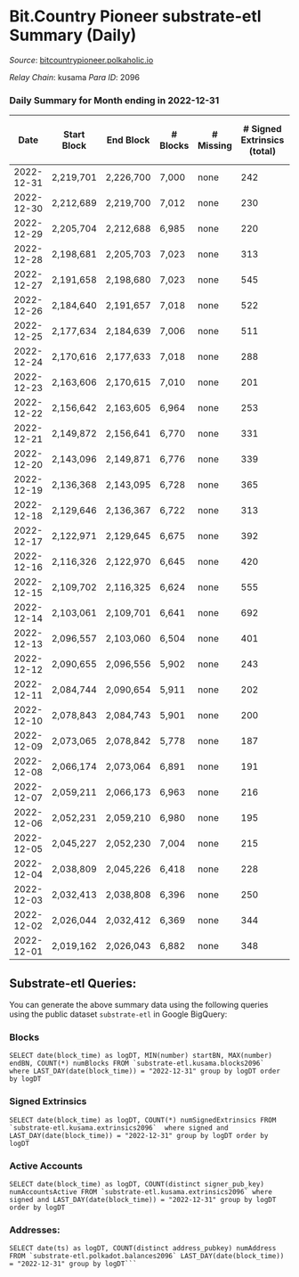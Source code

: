 # Bit.Country Pioneer substrate-etl Summary (Daily)

_Source_: [bitcountrypioneer.polkaholic.io](https://bitcountrypioneer.polkaholic.io)

*Relay Chain*: kusama
*Para ID*: 2096



### Daily Summary for Month ending in 2022-12-31


| Date | Start Block | End Block | # Blocks | # Missing | # Signed Extrinsics (total) | # Active Accounts | # Addresses with Balances | # Events | # Transfers | # XCM Transfers In | # XCM Transfers Out |
| ---- | ----------- | --------- | -------- | --------- | --------------------------- | ----------------- | ------------------------- | -------- | ----------- | ------------------ | ------------------- |
| 2022-12-31 | 2,219,701 | 2,226,700 | 7,000 | none  | 242 | 105 | 24,181 | 20,937 | 4,929 ($4,994.82) |   |   |
| 2022-12-30 | 2,212,689 | 2,219,700 | 7,012 | none  | 230 | 117 | 24,180 | 21,037 | 5,045 ($14,683.58) |   | 1 ($0.22) |
| 2022-12-29 | 2,205,704 | 2,212,688 | 6,985 | none  | 220 | 103 | 24,177 | 20,662 | 4,717 ($8,479.12) |   | 2 ($0.02) |
| 2022-12-28 | 2,198,681 | 2,205,703 | 7,023 | none  | 313 | 86 | 24,175 | 22,536 | 6,032 ($3,504.51) |   | 4 ($0.33) |
| 2022-12-27 | 2,191,658 | 2,198,680 | 7,023 | none  | 545 | 119 | 24,171 | 25,289 | 7,129 ($8,344.81) | 1 ($0.83) | 3 ($0.37) |
| 2022-12-26 | 2,184,640 | 2,191,657 | 7,018 | none  | 522 | 111 | 24,169 | 24,489 | 6,227 ($6,221.89) | 1 ($0.041) |   |
| 2022-12-25 | 2,177,634 | 2,184,639 | 7,006 | none  | 511 | 108 | 24,164 | 25,160 | 7,136 ($10,383.97) |   |   |
| 2022-12-24 | 2,170,616 | 2,177,633 | 7,018 | none  | 288 | 114 | 24,141 | 21,928 | 5,576 ($6,934.82) |   | 1  |
| 2022-12-23 | 2,163,606 | 2,170,615 | 7,010 | none  | 201 | 93 | 24,138 | 19,955 | 4,176 ($4,655.36) |   | 1 ($0.0002) |
| 2022-12-22 | 2,156,642 | 2,163,605 | 6,964 | none  | 253 | 119 |  | 21,267 | 4,962 ($1,565.52) |   |   |
| 2022-12-21 | 2,149,872 | 2,156,641 | 6,770 | none  | 331 | 168 |  | 22,217 | 5,642 ($10,878.17) |   | 2 ($0.0003) |
| 2022-12-20 | 2,143,096 | 2,149,871 | 6,776 | none  | 339 | 182 | 24,119 | 21,972 | 5,685 ($11,858.83) |   | 2 ($0.061) |
| 2022-12-19 | 2,136,368 | 2,143,095 | 6,728 | none  | 365 | 141 | 24,114 | 22,313 | 5,860 ($23,993.74) |   |   |
| 2022-12-18 | 2,129,646 | 2,136,367 | 6,722 | none  | 313 | 125 | 24,088 | 21,523 | 5,346 ($26,154.80) |   |   |
| 2022-12-17 | 2,122,971 | 2,129,645 | 6,675 | none  | 392 | 152 | 24,073 | 22,209 | 5,592 ($11,423.77) |   | 1 ($0.022) |
| 2022-12-16 | 2,116,326 | 2,122,970 | 6,645 | none  | 420 | 195 | 24,052 | 23,313 | 6,168 ($3,185.05) |   |   |
| 2022-12-15 | 2,109,702 | 2,116,325 | 6,624 | none  | 555 | 225 | 24,026 | 24,664 | 6,636 ($14,138.73) |   | 2 ($0.30) |
| 2022-12-14 | 2,103,061 | 2,109,701 | 6,641 | none  | 692 | 293 |  | 25,444 | 6,421 ($7,273.39) |   | 1 ($0.048) |
| 2022-12-13 | 2,096,557 | 2,103,060 | 6,504 | none  | 401 | 95 | 23,836 | 26,398 | 5,482 ($16,534.72) |   |   |
| 2022-12-12 | 2,090,655 | 2,096,556 | 5,902 | none  | 243 | 107 | 23,829 | 18,413 | 4,537 ($23,267.37) |   |   |
| 2022-12-11 | 2,084,744 | 2,090,654 | 5,911 | none  | 202 | 93 | 23,815 | 18,120 | 4,597 ($5,719.21) |   |   |
| 2022-12-10 | 2,078,843 | 2,084,743 | 5,901 | none  | 200 | 82 | 23,799 | 17,695 | 4,152 ($5,629.02) |   |   |
| 2022-12-09 | 2,073,065 | 2,078,842 | 5,778 | none  | 187 | 77 |  | 17,310 | 4,131 ($1,325.13) |   | 2 ($0.39) |
| 2022-12-08 | 2,066,174 | 2,073,064 | 6,891 | none  | 191 | 77 | 23,795 | 20,028 | 4,518 ($11,939.89) |   |   |
| 2022-12-07 | 2,059,211 | 2,066,173 | 6,963 | none  | 216 | 93 | 23,795 | 20,674 | 4,890 ($15,771.44) |   |   |
| 2022-12-06 | 2,052,231 | 2,059,210 | 6,980 | none  | 195 | 87 | 23,797 | 20,689 | 4,896 ($18,266.93) |   | 2 ($0.84) |
| 2022-12-05 | 2,045,227 | 2,052,230 | 7,004 | none  | 215 | 109 | 23,773 | 21,166 | 5,158 ($34,174.10) |   |   |
| 2022-12-04 | 2,038,809 | 2,045,226 | 6,418 | none  | 228 | 100 | 23,738 | 19,593 | 4,751 ($20,785.57) |   |   |
| 2022-12-03 | 2,032,413 | 2,038,808 | 6,396 | none  | 250 | 125 | 23,731 | 19,594 | 4,750 ($87,246.95) |   |   |
| 2022-12-02 | 2,026,044 | 2,032,412 | 6,369 | none  | 344 | 165 | 23,716 | 21,246 | 5,591 ($25,516.59) |   |   |
| 2022-12-01 | 2,019,162 | 2,026,043 | 6,882 | none  | 348 | 187 | 23,681 | 22,797 | 5,997 ($10,260.64) |   |   |

## Substrate-etl Queries:
You can generate the above summary data using the following queries using the public dataset `substrate-etl` in Google BigQuery:


### Blocks
```
SELECT date(block_time) as logDT, MIN(number) startBN, MAX(number) endBN, COUNT(*) numBlocks FROM `substrate-etl.kusama.blocks2096`  where LAST_DAY(date(block_time)) = "2022-12-31" group by logDT order by logDT
```


### Signed Extrinsics
```
SELECT date(block_time) as logDT, COUNT(*) numSignedExtrinsics FROM `substrate-etl.kusama.extrinsics2096`  where signed and LAST_DAY(date(block_time)) = "2022-12-31" group by logDT order by logDT
```


### Active Accounts
```
SELECT date(block_time) as logDT, COUNT(distinct signer_pub_key) numAccountsActive FROM `substrate-etl.kusama.extrinsics2096` where signed and LAST_DAY(date(block_time)) = "2022-12-31" group by logDT order by logDT
```


### Addresses:
```
SELECT date(ts) as logDT, COUNT(distinct address_pubkey) numAddress FROM `substrate-etl.polkadot.balances2096` LAST_DAY(date(block_time)) = "2022-12-31" group by logDT```

